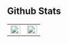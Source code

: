 
## Github Stats  
<table><tr><td valign="top" width="50%">

<img src="https://github-readme-stats.vercel.app/api?username=ahnshy&show_icons=true&count_private=true&hide_border=true&theme=dracula" align="left" style="width: 100%" />

</td><td valign="top" width="50%">

<img src="https://github-readme-stats.vercel.app/api/top-langs/?username=ahnshy&show_icons=true&theme=dracula&hide_border=true&layout=compact" align="left" style="width: 100%" />

</td></tr></table>  

<br/>  
